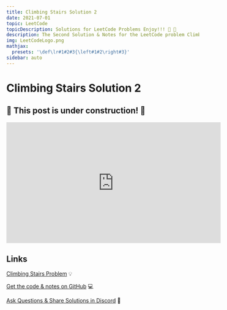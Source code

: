 ```yaml
---
title: Climbing Stairs Solution 2
date: 2021-07-01
topic: LeetCode
topicDescription: Solutions for LeetCode Problems Enjoy!!! 🍌 🐒
description: The Second Solution & Notes for the LeetCode problem Climbing Staris.
img: LeetCodeLogo.png
mathjax:
  presets: '\def\lr#1#2#3{\left#1#2\right#3}'
sidebar: auto
---
```


# Climbing Stairs Solution 2

## 🚧 This post is under construction! 🚧

<iframe width="560" height="315" src="https://www.youtube-nocookie.com/embed/_dhZdGNFV-g" title="YouTube video player" frameborder="0" allow="accelerometer; autoplay; clipboard-write; encrypted-media; gyroscope; picture-in-picture" allowfullscreen></iframe>

## Links

<p><a href="https://leetcode.com/problems/climbing-stairs/">Climbing Stairs Problem</a> 💡</p>
<p><a href="https://github.com/codemonkeysio/LeetCode">Get the code & notes on GitHub</a> 💻</p>
<p><a href="https://discord.gg/mh9rQmwJ8H">Ask Questions & Share Solutions in Discord</a> 🤖</p>
